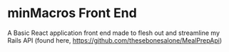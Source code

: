 # minMacros Front End

A Basic React application front end made to flesh out and streamline my Rails API (found here, https://github.com/thesebonesalone/MealPrepApi)
